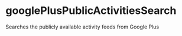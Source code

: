 googlePlusPublicActivitiesSearch
================================

Searches the publicly available activity feeds from Google Plus

